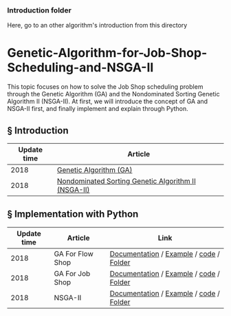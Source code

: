 ### Introduction folder
Here, go to an other algorithm's introduction from this directory

# Genetic-Algorithm-for-Job-Shop-Scheduling-and-NSGA-II
This topic focuses on how to solve the Job Shop scheduling problem through the Genetic Algorithm (GA) and the Nondominated Sorting Genetic Algorithm II (NSGA-II). At first, we will introduce the concept of GA and NSGA-II first, and finally implement and explain through Python.
## § Introduction

|Update time|Article|
|---|---|
|2018|[Genetic Algorithm (GA)](https://github.com/dostonhamrakulov/Code-demos-on-Python/blob/master/Genetic-Algorithm-for-Job-Shop-Scheduling-and-NSGA-II/introduction/GA/GA.md )|
|2018|[Nondominated Sorting Genetic Algorithm II (NSGA-II)](https://github.com/dostonhamrakulov/Code-demos-on-Python/blob/master/Genetic-Algorithm-for-Job-Shop-Scheduling-and-NSGA-II/introduction/NSGA-II/NSGA-II.md )|
## § Implementation with Python

|Update time|Article|Link|
|---|---|---|
|2018|GA For Flow Shop|[Documentation](https://github.com/dostonhamrakulov/Code-demos-on-Python/blob/master/Genetic-Algorithm-for-Job-Shop-Scheduling-and-NSGA-II/implementation%20with%20python/GA-flowshop/GA%20for%20flow%20shop%20problem.md) / [Example](https://wurmen.github.io/Genetic-Algorithm-for-Job-Shop-Scheduling-and-NSGA-II/implementation%20with%20python/GA-flowshop/Example.html) / [code](https://github.com/dostonhamrakulov/Code-demos-on-Python/blob/master/Genetic-Algorithm-for-Job-Shop-Scheduling-and-NSGA-II/implementation%20with%20python/GA-flowshop/GA_flowshop_tardyjob.py) / [Folder](https://github.com/dostonhamrakulov/Code-demos-on-Python/tree/master/Genetic-Algorithm-for-Job-Shop-Scheduling-and-NSGA-II/implementation%20with%20python/GA-flowshop)|
|2018|GA For Job Shop|[Documentation](https://github.com/dostonhamrakulov/Code-demos-on-Python/tree/master/Genetic-Algorithm-for-Job-Shop-Scheduling-and-NSGA-II/implementation-with-python/GA-jobshop/GA_For_Jobshop.md) / [Example](https://wurmen.github.io/Genetic-Algorithm-for-Job-Shop-Scheduling-and-NSGA-II/implementation%20with%20python/GA-jobshop/Example1.html) / [code](https://github.com/dostonhamrakulov/Code-demos-on-Python/tree/master/Genetic-Algorithm-for-Job-Shop-Scheduling-and-NSGA-II/implementation-with-python/GA-jobshop/GA_jobshop_makespan.py) / [Folder](https://github.com/dostonhamrakulov/Code-demos-on-Python/tree/master/Genetic-Algorithm-for-Job-Shop-Scheduling-and-NSGA-II/implementation%20with%20python/GA-jobshop)|
|2018|NSGA-II|[Documentation](https://github.com/dostonhamrakulov/Code-demos-on-Python/blob/master/Genetic-Algorithm-for-Job-Shop-Scheduling-and-NSGA-II/implementation%20with%20python/NSGA-II/NSGA-II.md) / [Example](https://wurmen.github.io/Genetic-Algorithm-for-Job-Shop-Scheduling-and-NSGA-II/implementation%20with%20python/NSGA-II/Example_NSGAII.html) / [code](https://github.com/dostonhamrakulov/Code-demos-on-Python/blob/master/Genetic-Algorithm-for-Job-Shop-Scheduling-and-NSGA-II/implementation%20with%20python/NSGA-II/NSGA-II%20code.py) / [Folder](https://github.com/dostonhamrakulov/Code-demos-on-Python/tree/master/Genetic-Algorithm-for-Job-Shop-Scheduling-and-NSGA-II/implementation%20with%20python/NSGA-II)|
